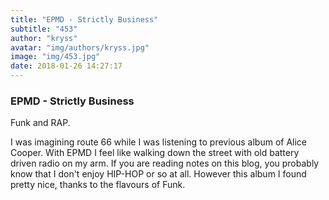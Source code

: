 ```yaml
---
title: "EPMD - Strictly Business"
subtitle: "453"
author: "kryss"
avatar: "img/authors/kryss.jpg"
image: "img/453.jpg"
date: 2018-01-26 14:27:17
---
```


### EPMD - Strictly Business
Funk and RAP.

I was imagining route 66 while I was listening to previous album of Alice Cooper. With EPMD I feel like walking down the street with old battery driven radio on my arm. If you are reading notes on this blog, you probably know that I don't enjoy HIP-HOP or so at all. However this album I found pretty nice, thanks to the flavours of Funk.
